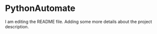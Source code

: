 # PythonAutomate
I am editing the README file. Adding some more details about the project description.
